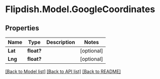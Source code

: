 # Flipdish.Model.GoogleCoordinates
## Properties

Name | Type | Description | Notes
------------ | ------------- | ------------- | -------------
**Lat** | **float?** |  | [optional] 
**Lng** | **float?** |  | [optional] 

[[Back to Model list]](../README.md#documentation-for-models) [[Back to API list]](../README.md#documentation-for-api-endpoints) [[Back to README]](../README.md)


